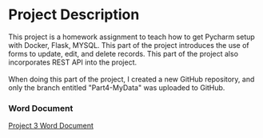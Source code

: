 # Project Description
This project is a homework assignment to teach how to get Pycharm setup with Docker, Flask, MYSQL.  This part of the project introduces the use of forms to update, edit, and delete records.  This part of the project also incorporates REST API into the project.
<br>
<br>
When doing this part of the project, I created a new GitHub repository, and only the branch entitled "Part4-MyData" was uploaded to GitHub.

### Word Document
[Project 3 Word Document](Project3-WordDoc.docx)
